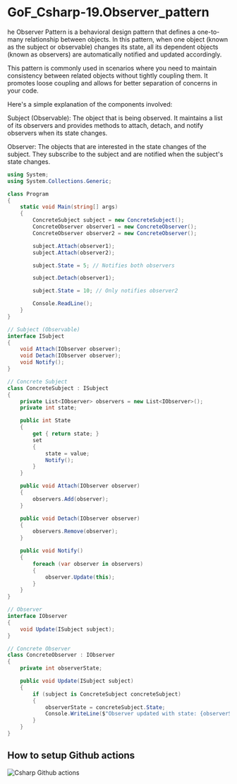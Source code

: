 # GoF_Csharp-19.Observer_pattern

he Observer Pattern is a behavioral design pattern that defines a one-to-many relationship between objects. In this pattern, when one object (known as the subject or observable) changes its state, all its dependent objects (known as observers) are automatically notified and updated accordingly.

This pattern is commonly used in scenarios where you need to maintain consistency between related objects without tightly coupling them. It promotes loose coupling and allows for better separation of concerns in your code.

Here's a simple explanation of the components involved:

Subject (Observable): The object that is being observed. It maintains a list of its observers and provides methods to attach, detach, and notify observers when its state changes.

Observer: The objects that are interested in the state changes of the subject. They subscribe to the subject and are notified when the subject's state changes.

```csharp
using System;
using System.Collections.Generic;

class Program
{
    static void Main(string[] args)
    {
        ConcreteSubject subject = new ConcreteSubject();
        ConcreteObserver observer1 = new ConcreteObserver();
        ConcreteObserver observer2 = new ConcreteObserver();

        subject.Attach(observer1);
        subject.Attach(observer2);

        subject.State = 5; // Notifies both observers

        subject.Detach(observer1);

        subject.State = 10; // Only notifies observer2

        Console.ReadLine();
    }
}

// Subject (Observable)
interface ISubject
{
    void Attach(IObserver observer);
    void Detach(IObserver observer);
    void Notify();
}

// Concrete Subject
class ConcreteSubject : ISubject
{
    private List<IObserver> observers = new List<IObserver>();
    private int state;

    public int State
    {
        get { return state; }
        set
        {
            state = value;
            Notify();
        }
    }

    public void Attach(IObserver observer)
    {
        observers.Add(observer);
    }

    public void Detach(IObserver observer)
    {
        observers.Remove(observer);
    }

    public void Notify()
    {
        foreach (var observer in observers)
        {
            observer.Update(this);
        }
    }
}

// Observer
interface IObserver
{
    void Update(ISubject subject);
}

// Concrete Observer
class ConcreteObserver : IObserver
{
    private int observerState;

    public void Update(ISubject subject)
    {
        if (subject is ConcreteSubject concreteSubject)
        {
            observerState = concreteSubject.State;
            Console.WriteLine($"Observer updated with state: {observerState}");
        }
    }
}
```

## How to setup Github actions

![Csharp Github actions](https://github.com/luiscoco/GoF_Csharp-16.Iterator_pattern/assets/32194879/1263a83b-d11c-4a48-ad5c-c22eecd42836)

